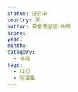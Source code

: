 ```yaml
---
status: 进行中
country: 美
author: 弗雷德里克·布朗
score:
year:
month:
category:
  - 书籍
tags:
  - 科幻
  - 短篇集
---
```

